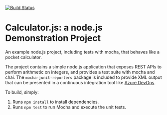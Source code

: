 [![Build Status](https://dev.azure.com/phshena/AZ400-DevOps-Lab-20190615/_apis/build/status/phshen.calculator?branchName=master)](https://dev.azure.com/phshena/AZ400-DevOps-Lab-20190615/_build/latest?definitionId=3&branchName=master)

Calculator.js: a node.js Demonstration Project
==============================================
An example node.js project, including tests with mocha, that behaves like
a pocket calculator.

The project contains a simple node.js application that exposes REST APIs
to perform arithmetic on integers, and provides a test suite with mocha
and chai.  The `mocha-junit-reporters` package is included to provide XML
output that can be presented in a continuous integration tool like
[Azure DevOps](https://azure.com/devops).

To build, simply:

1. Runs `npm install` to install dependencies.
2. Runs `npm test` to run Mocha and execute the unit tests.


